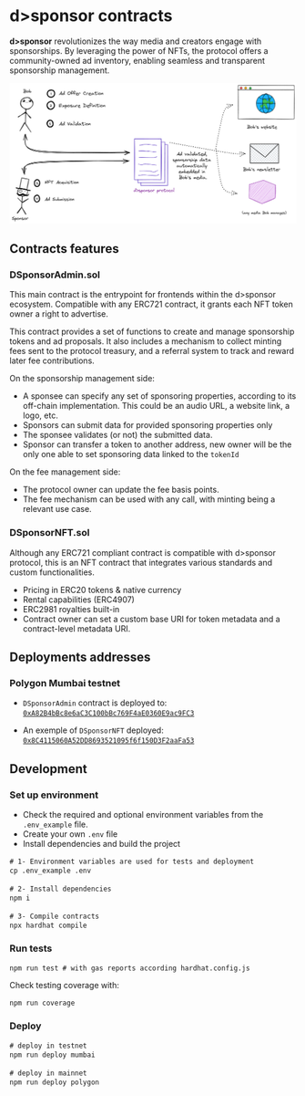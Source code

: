 # d>sponsor contracts

**d>sponsor** revolutionizes the way media and creators engage with sponsorships. By leveraging the power of NFTs, the protocol offers a community-owned ad inventory, enabling seamless and transparent sponsorship management.

![logo d>sponsor](assets/schema%20dsponsor.png)

## Contracts features

### DSponsorAdmin.sol

This main contract is the entrypoint for frontends within the d>sponsor ecosystem. Compatible with any ERC721 contract, it grants each NFT token owner a right to advertise.

This contract provides a set of functions to create and manage sponsorship tokens and ad proposals. It also includes a mechanism to collect minting fees sent to the protocol treasury, and a referral system to track and reward later fee contributions.

On the sponsorship management side:

* A sponsee can specify any set of sponsoring properties, according to its off-chain implementation. This could be an audio URL, a website link, a logo, etc.
* Sponsors can submit data for provided sponsoring properties only
* The sponsee validates (or not) the submitted data.
* Sponsor can transfer a token to another address, new owner will be the only one able to set sponsoring data linked to the `tokenId`

On the fee management side:

* The protocol owner can update the fee basis points.
* The fee mechanism can be used with any call, with minting being a relevant use case.

### DSponsorNFT.sol

Although any ERC721 compliant contract is compatible with d>sponsor protocol, this is an NFT contract that integrates various standards and custom functionalities.

* Pricing in ERC20 tokens & native currency
* Rental capabilities (ERC4907)
* ERC2981 royalties built-in
* Contract owner can set a custom base URI for token metadata and a contract-level metadata URI.

## Deployments addresses

### Polygon Mumbai testnet

* `DSponsorAdmin` contract is deployed to: [`0xA82B4bBc8e6aC3C100bBc769F4aE0360E9ac9FC3`](https://mumbai.polygonscan.com/address/0xA82B4bBc8e6aC3C100bBc769F4aE0360E9ac9FC3)

* An exemple of `DSponsorNFT` deployed: [`0x8C4115060A52DD8693521095f6f150D3F2aaFa53`](https://mumbai.polygonscan.com/address/0x8C4115060A52DD8693521095f6f150D3F2aaFa53)

## Development

### Set up environment

* Check the required and optional environment variables from the `.env_example` file.
* Create your own `.env` file
* Install dependencies and build the project

```
# 1- Environment variables are used for tests and deployment
cp .env_example .env

# 2- Install dependencies
npm i

# 3- Compile contracts
npx hardhat compile
```

### Run tests

```shell
npm run test # with gas reports according hardhat.config.js
```

Check testing coverage with:

```shell
npm run coverage
```

### Deploy

```shell
# deploy in testnet
npm run deploy mumbai

# deploy in mainnet
npm run deploy polygon
```
